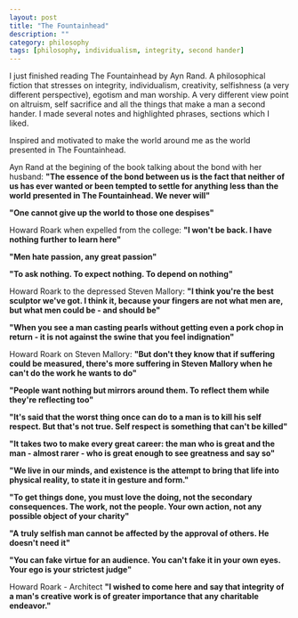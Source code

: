```yaml
---
layout: post
title: "The Fountainhead"
description: ""
category: philosophy
tags: [philosophy, individualism, integrity, second hander]
---
```


I just finished reading The Fountainhead by Ayn Rand. A philosophical fiction that stresses on integrity, individualism, creativity, selfishness (a very different perspective), egotism and man worship. A very different view point on altruism, self sacrifice and all the things that make a man a second hander. I made several notes and highlighted phrases, sections which I liked. 

Inspired and motivated to make the world around me as the world presented in The Fountainhead.

Ayn Rand at the begining of the book talking about the bond with her husband:
**"The essence of the bond between us is the fact that neither of us has ever wanted or been tempted to settle for anything less than the world presented in The Fountainhead. We never will"**

**"One cannot give up the world to those one despises"**

Howard Roark when expelled from the college:
**"I won't be back. I have nothing further to learn here"**

**"Men hate passion, any great passion"**

**"To ask nothing. To expect nothing. To depend on nothing"**

Howard Roark to the depressed Steven Mallory:
**"I think you're the best sculptor we've got. I think it, because your fingers are not what men are, but what men could be - and should be"**

**"When you see a man casting pearls without getting even a pork chop in return - it is not against the swine that you feel indignation"**

Howard Roark on Steven Mallory:
**"But don't they know that if suffering could be measured, there's more suffering in Steven Mallory when he can't do the work he wants to do"**

**"People want nothing but mirrors around them. To reflect them while they're reflecting too"**

**"It's said that the worst thing once can do to a man is to kill his self respect. But that's not true. Self respect is something that can't be killed"**

**"It takes two to make every great career: the man who is great and the man - almost rarer - who is great enough to see greatness and say so"**

**"We live in our minds, and existence is the attempt to bring that life into physical reality, to state it in gesture and form."**

**"To get things done, you must love the doing, not the secondary consequences. The work, not the people. Your own action, not any possible object of your charity"**

**"A truly selfish man cannot be affected by the approval of others. He doesn't need it"**

**"You can fake virtue for an audience. You can't fake it in your own eyes. Your ego is your strictest judge"**

Howard Roark - Architect
**"I wished to come here and say that integrity of a man's creative work is of greater importance that any charitable endeavor."**

